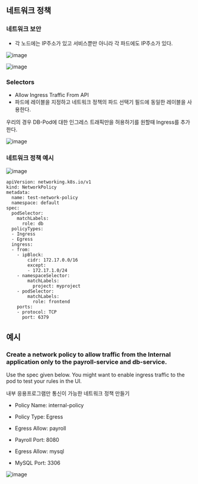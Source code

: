 ## 네트워크 정책

### 네트워크 보안
- 각 노드에는 IP주소가 있고 서비스뿐만 아니라 각 파드에도 IP주소가 있다.


![image](https://user-images.githubusercontent.com/81672260/171804048-c9c4626b-7dff-441c-a047-8e5f61940620.png)

![image](https://user-images.githubusercontent.com/81672260/171804071-4d895104-53d7-420d-838e-e31822a457ab.png)


### Selectors
- Allow Ingress Traffic From API 
- 파드에 레이블을 지정하고 네트워크 정책의 파드 선택기 필드에 동일한 레이블을 사용한다.


우리의 경우 DB-Pod에 대한 인그레스 트래픽만을 허용하기를 원할때 Ingress를 추가한다.

![image](https://user-images.githubusercontent.com/81672260/171804332-67ae014b-de20-4d23-979c-fbc61c23ac8b.png)


### 네트워크 정책 예시

![image](https://user-images.githubusercontent.com/81672260/171804606-9cc8ae45-35fd-4359-85b8-f57105162b24.png)

```
apiVersion: networking.k8s.io/v1
kind: NetworkPolicy
metadata:
  name: test-network-policy
  namespace: default
spec:
  podSelector:
    matchLabels:
      role: db
  policyTypes:
  - Ingress
  - Egress
  ingress:
  - from:
    - ipBlock:
        cidr: 172.17.0.0/16
        except:
        - 172.17.1.0/24
    - namespaceSelector:
        matchLabels:
          project: myproject
    - podSelector:
        matchLabels:
          role: frontend
    ports:
    - protocol: TCP
      port: 6379
 ```
 
 
 ## 예시 
 
 ### Create a network policy to allow traffic from the Internal application only to the payroll-service and db-service.

Use the spec given below. You might want to enable ingress traffic to the pod to test your rules in the UI.

내부 응용프로그램만 통신이 가능한 네트워크 정책 만들기

- Policy Name: internal-policy

- Policy Type: Egress

- Egress Allow: payroll

- Payroll Port: 8080

- Egress Allow: mysql

- MySQL Port: 3306

![image](https://user-images.githubusercontent.com/81672260/171820217-42646d90-1ecd-43a2-84ff-ea09b012ac51.png)

